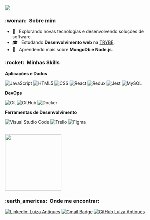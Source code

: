 ![](https://komarev.com/ghpvc/?username=LuizaAntiques&color=006bed)

<h3> :woman: &nbsp;Sobre mim </h3>

- 🤔 &nbsp; Explorando novas tecnologias e desenvolvendo soluções de software.
- 🎓 &nbsp; Estudando **Desenvolvimento web** na <a href="https://www.betrybe.com/">TRYBE</a>.
- 🌱 &nbsp; Aprendendo mais sobre **MongoDb e Node.js**.

<h3> :rocket: &nbsp;Minhas Skills </h3>

**Aplicações e Dados**

  ![JavaScript](https://img.shields.io/badge/-JavaScript-333333?style=flat&logo=javascript)
  ![HTML5](https://img.shields.io/badge/-HTML5-333333?style=flat&logo=HTML5)
  ![CSS](https://img.shields.io/badge/-CSS-333333?style=flat&logo=CSS3&logoColor=1572B6)
  ![React](https://img.shields.io/badge/-React-333333?style=flat&logo=react)
  ![Redux](https://img.shields.io/badge/-Redux-333333?style=flat&logo=redux&logoColor=2C2255)
  ![Jest](https://img.shields.io/badge/-Jest-333333?style=flat&logo=jest)
  ![MySQL](https://img.shields.io/badge/-MySQL-333333?style=flat&logo=mysql)

**DevOps**

  ![Git](https://img.shields.io/badge/-Git-333333?style=flat&logo=git)
  ![GitHub](https://img.shields.io/badge/-GitHub-333333?style=flat&logo=github)
  ![Docker](https://img.shields.io/badge/-Docker-333333?style=flat&logo=docker)

**Ferramentas de Desenvolvimento**

  ![Visual Studio Code](https://img.shields.io/badge/-Visual%20Studio%20Code-333333?style=flat&logo=visual-studio-code&logoColor=007ACC)
  ![Trello](https://img.shields.io/badge/-Trello-333333?style=flat&logo=trello&logoColor=007ACC)
  ![Figma](https://img.shields.io/badge/-Figma-333333?style=flat&logo=figma&logoColor=007ACC)

<br/>

<a href="https://github.com/LuizaAntiques">
  <img height="180em" src="https://github-readme-stats.vercel.app/api?username=LuizaAntiques&theme=dracula&show_icons=true" />
</a>

<br/>

<h3> :earth_americas: &nbsp;Onde me encontrar: </h3> 

[![Linkedin: Luiza Antiques](https://img.shields.io/badge/-LuizaAntiques-blue?style=flat-square&logo=Linkedin&logoColor=white&link=https://www.linkedin.com/in/luizaantiques/)](LINK-DO-SEU-LINKEDIN)
[![Gmail Badge](https://img.shields.io/badge/-luiza.antiques@gmail.com-006bed?style=flat-square&logo=Gmail&logoColor=white&link=mailto:luiza.antiques@gmail.com)](mailto:SEU-EMAIL)
[![GitHub Luiza Antiques]( https://img.shields.io/github/followers/LuizaAntiques?label=follow&style=social)](LINK-DO-SEU-GITHUB)
